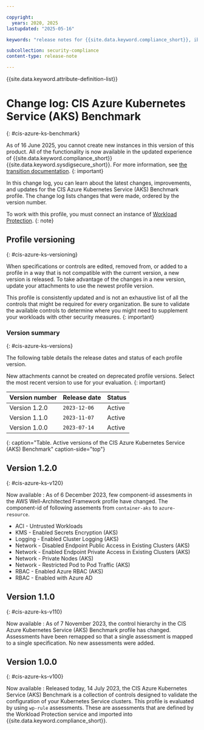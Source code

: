 ```yaml
---

copyright:
  years: 2020, 2025
lastupdated: "2025-05-16"

keywords: "release notes for {{site.data.keyword.compliance_short}}, ibm security best practices, profile changes, enhancements, fixes, improvements"

subcollection: security-compliance
content-type: release-note

---
```


{{site.data.keyword.attribute-definition-list}}

# Change log: CIS Azure Kubernetes Service (AKS) Benchmark
{: #cis-azure-ks-benchmark}

As of 16 June 2025, you cannot create new instances in this version of this product. All of the functionality is now available in the updated experience of {{site.data.keyword.compliance_short}} {{site.data.keyword.sysdigsecure_short}}. For more information, see [the transition documentation](/docs/security-compliance?topic=security-compliance-scc-transition). 
{: important}


In this change log, you can learn about the latest changes, improvements, and updates for the CIS Azure Kubernetes Service (AKS) Benchmark profile. The change log lists changes that were made, ordered by the version number.


To work with this profile, you must connect an instance of [Workload Protection](/docs/security-compliance?topic=security-compliance-setup-workload-protection).
{: note}


## Profile versioning
{: #cis-azure-ks-versioning}

When specifications or controls are edited, removed from, or added to a profile in a way that is not compatible with the current version, a new version is released. To take advantage of the changes in a new version, update your attachments to use the newest profile version.

This profile is consistently updated and is not an exhaustive list of all the controls that might be required for every organization. Be sure to validate the available controls to determine where you might need to supplement your workloads with other security measures.
{: important}


### Version summary
{: #cis-azure-ks-versions}

The following table details the release dates and status of each profile version.

New attachments cannot be created on deprecated profile versions. Select the most recent version to use for your evaluation.
{: important}

| Version number | Release date | Status |
|:---------------|:-------------|:-------|
| Version 1.2.0 | `2023-12-06` | Active |
| Version 1.1.0 | `2023-11-07` | Active |
| Version 1.0.0 | `2023-07-14` | Active |
{: caption="Table. Active versions of the CIS Azure Kubernetes Service (AKS) Benchmark" caption-side="top"}

## Version 1.2.0
{: #cis-azure-ks-v120}

Now available
:   As of 6 December 2023, few component-id assesments in the AWS Well-Architected Framework profile have changed. The component-id of following assements from `container-aks` to `azure-resource`.

   - ACI - Untrusted Workloads
   - KMS - Enabled Secrets Encryption (AKS)
   - Logging - Enabled Cluster Logging (AKS)
   - Network - Disabled Endpoint Public Access in Existing Clusters (AKS)
   - Network - Enabled Endpoint Private Access in Existing Clusters (AKS)
   - Network - Private Nodes (AKS)
   - Network - Restricted Pod to Pod Traffic (AKS)
   - RBAC - Enabled Azure RBAC (AKS)
   - RBAC - Enabled with Azure AD


## Version 1.1.0
{: #cis-azure-ks-v110}

Now available
:   As of 7 November 2023, the control hierarchy in the CIS Azure Kubernetes Service (AKS) Benchmark profile has changed. Assessments have been remapped so that a single assessment is mapped to a single specification. No new assessments were added.


## Version 1.0.0
{: #cis-azure-ks-v100}

Now available
:   Released today, 14 July 2023, the CIS Azure Kubernetes Service (AKS) Benchmark is a collection of controls designed to validate the configuration of your Kubernetes Service clusters. This profile is evaluated by using `wp-rule` assessments. These are assessments that are defined by the Workload Protection service and imported into {{site.data.keyword.compliance_short}}.
